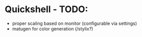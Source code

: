 # Quickshell - TODO:
- proper scaling based on monitor (configurable via settings)
- matugen for color generation (/stylix?)
